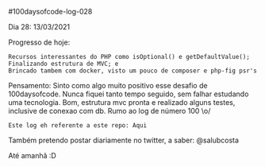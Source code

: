 #100daysofcode-log-028

Dia 28: 13/03/2021

Progresso de hoje:

    Recursos interessantes do PHP como isOptional() e getDefaultValue();
    Finalizando estrutura de MVC; e
    Brincado tambem com docker, visto um pouco de composer e php-fig psr's

Pensamento: Sinto como algo muito positivo esse desafio de 100daysofcode. Nunca fiquei tanto tempo seguido, sem falhar estudando uma tecnologia. Bom, estrutura mvc pronta e realizado alguns testes, inclusive de conexao com db. Rumo ao log de número 100 \o/

    Este log eh referente a este repo: Aqui

Também pretendo postar diariamente no twitter, a saber: @salubcosta

Até amanhã :D
